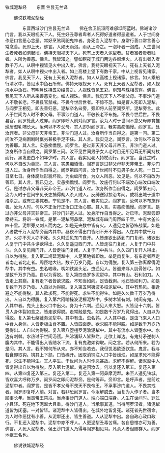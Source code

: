   铁城泥犁经
　　东晋 竺昙无兰译




　　佛说铁城泥犁经

　　　　东晋西域沙门竺昙无兰译
　　佛在舍卫祇洹阿难邠坻阿蓝时。佛诫诸沙门言。我以天眼视天下人。死生好丑尊者卑者人死得好道者得恶道者。人于世间身作恶口言恶心念恶。常好烹煞祠祀鬼神者。身死当入泥犁中。身常行善口常言善心常念善。死即上天。佛言。人如天雨泡。雨从上渧之。一泡坏者一泡成。人生世间生者死者如泡起顷。佛持天眼视天下人。死有上天者入泥犁者。贫者富者贵者贱者。人所为善恶。佛言。我皆知之。譬如瞑夜于城门两边各燃炬火。人有出者入者数千万人。从瞑中视皆见火中出入者。佛言。我持天眼视天下人。死有上天者入泥犁者。如人从瞑中视火中出入者。如上高楼上望下有数千家。中从上视皆见诸家。佛言。我见天下人。死有上天者入泥犁者。如人从高楼上视诸家。佛言。如人乘船行清水中。皆见水中鱼石所有。佛持天眼视天下人。死有上天者入泥犁者。如人视清水中鱼石。有明月珠持五彩缕贯之。人视珠皆见五彩。别知与珠相贯穿。佛言。我见天下人所从来善恶变化。如人视珠。佛言。我见天下人不孝父母。不事沙门道人不敬长老。不畏县官禁戒。不畏今世后世者。不惊不恐。如是曹人死即入泥犁。与阎罗王相见。即去善归恶。泥犁卒名曰旁。旁即将人前至阎罗所。泥犁旁言。此人于世间为人时不孝父母。不事沙门道人。不敬长老不布施。不畏今世后世。不畏县官。阎罗处此人过罪。阎罗即呼人前对阎罗言。汝为人时于世间不念父母养育推燥居湿乳哺长大。汝何以不孝父母。其人即对阎罗言。我实愚痴憍慢。阎罗言。处汝罪者。非父母非天非帝王。非沙门道人过。汝身所作当自得之。是第一问。第二问汝不见病困剧时羸劣甚极手足不任。其人言。我实见之。阎罗言。汝何以不自改为善耶。其人言。实愚痴憍慢。阎罗言。是过非天非父母非帝王。非沙门道人过。汝身所作当自得之。阎罗第三问。汝不见世间男子女人老时目无所见耳无所闻持杖而行。黑发更白不如年少时。其人言。我实见老人持杖而行。阎罗言。当此之时。何以不自改为善耶。其人言。实愚痴憍慢。阎罗言是过非父母非天非帝王。非沙门道人过。汝身所作当自得之。阎罗第四问言。汝于世间时不见男子女人死。一日二日至七日。身体腐烂形貌坏败。为虫蚁所食。为众人所恶。汝见是。何以不自改为善耶。其人言。我已见之。实愚痴憍慢。阎罗言。汝施行何以不端汝心端汝口端汝行。是过亦非父母非天非帝王。非沙门道人过。汝身所作当自得之。阎罗第五问。汝为人时于世间宁见长吏捕得劫人杀人贼人。反缚送狱掠治考问。或将出城于道中挌杀之。或有生辜挓者。宁见是不。其人言。我实见之。阎罗言。汝何以不布施作善。汝为人时。何以不正汝行正汝口正汝心耶。其人言。实愚痴憍慢。阎罗言。是过亦非父母非天非帝王。非沙门非道人过。汝身所作自当得之。对已毕。泥犁旁即牵持去。将诣一铁城。是第一泥犁阿鼻摩。泥犁城有四门周匝四千里。中有大釜长四十里。泥犁旁叉刺人而内之。如是无央数中皆有火。人遥见之皆恐怖战栗。如是入者数千万人泥犁旁而内其中。昼夜不得出门皆闭不开不得出。人在其中数千万岁。火亦不灭人亦不死。久久时遥见东门自开。人皆走欲出适到门门复闭。诸欲出人复于门中共斗诤欲得出。久久复遥见西门开。人皆走往门复闭。人复于门中共斗。久久复见南门开。人皆走往门复闭。人复于门中共斗。久久四门复开人得出。自以为得脱。复入第二鸠延泥犁中。人足著地者即燋。举足肉复生。有东走者西走者南走者北走者。周匝地大热。数千万岁乃竟。自以为得脱。复入第三弥离摩得泥犁中。其中有虫。虫名崛喙。嘴如铁黑头足。虫遥见人。皆迎来啄人肌骨皆尽。如是数千万岁乃竟。自以为得脱。复入第四刍罗多泥犁中。其中有山。石利如刀。人皆走上其巅。复有走下者皆欲求脱。不知当如向。足皆截剥。地石皆如利刀。如是复数千万岁乃竟。人自以为得脱。复入第五阿夷波多桓泥犁中。其中有热风。相逢避之不能得脱。其人欲求死。不能得死。求生不能得生。如是久久数千万岁乃得出。人自以为得脱。复入第六阿喻操波泥桓泥犁中。多树木皆有刺。树间有鬼。人入其中者。鬼头上出火口中出火。身为十六刺。遥见人来大怒。火皆见十六刺。皆贯人身体裂如食之。皆走欲得脱。走常触是鬼。如是数千万岁乃竟得出。人自以为得脱。复入第七槃蓰务泥犁中。其中有虫。虫名鹑。人入其中者。是虫飞来入人口中食人身体。人皆走极虫食不置。人皆四面走。欲求脱不能得脱。如是数千万岁乃竟得出。人自以为得脱。复入第八堕檀罗泥渝泥犁中。其中有流水人皆堕水中。水边有刺棘。水热过于世间汤镬。热沸涌跃人皆熟烂。走欲上岸边。有鬼持矛逆刺人腹内其中。不能得出入皆随水下流。复有鬼激如钩取。问之言。若从何所来。若为是问。其人言。我不知何所从来。亦不知当若去。我但饥渴欲逐饮食。鬼言。我与若食即取钩。钩其上下颔。口皆磔开。因取消铜注人口中皆燋烂。如是求死不能得死。求生不能得生。其人平生。于世间为人时作恶甚故。求解不得解。诸泥犁中人皆复得出自以为得脱。反入第七泥犁。鬼逆问汝去。何以复还入第五。复还入第四。从第四复还入第三。复还入第二。复还入第一阿鼻摩泥犁。未至人遥见铁城。皆欢喜大呼称万岁。阎罗闻之即问泥犁旁。是何等声。旁即言。是呼声者。是前过泥犁中者。阎罗言。是皆不孝父母不畏天不畏帝王。不承事沙门道人。不畏禁戒者。阎罗即复呼人前。对言。若非恐阎罗言。今汝解脱去。当复为人作子者。当孝顺事长年。当畏帝王禁戒。当承事沙门道人。端心端口端身。人生在世间时。罪过小且轻。死在地下泥犁大且重。得沙门道人。当承事其道。当得阿罗汉者。诸泥犁道皆为闭塞。一对皆毕。诸泥犁中人皆得出。在城外地皆复死。诸死者先世宿命。为人时作恶犹有小善。从泥犁还出。皆生善道。人从泥犁中出。各自政心政口政行。不复还入泥犁中。泥犁中亦不呼人。人更泥犁丑毒苦痛。各自思惟亦可为善。佛言。人死入泥犁者。侯王沙门道人乃得与阎罗相见耳。凡余人者但随群入。阎罗地狱王名也。

　　佛说铁城泥犁经


